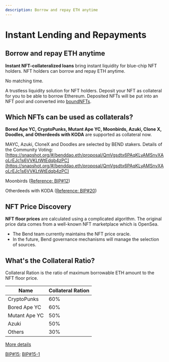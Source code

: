 ```yaml
---
description: Borrow and repay ETH anytime
---
```


# Instant Lending and Repayments

## Borrow and repay ETH anytime

**Instant NFT-collateralized loans** bring instant liquidity for blue-chip NFT holders. NFT holders can borrow and repay ETH anytime.

No matching time.

A trustless liquidity solution for NFT holders. Deposit your NFT as collateral for you to be able to borrow Ethereum. Deposited NFTs will be put into an NFT pool and converted into [boundNFTs](../lending-protocol/boundnft.md).

## Which NFTs can be used as collaterals?

**Bored Ape YC, CryptoPunks, Mutant Ape YC, Moonbirds, Azuki, Clone X,** **Doodles, and Otherdeeds with KODA** are supported as collateral now.

MAYC, Azuki, CloneX and Doodles are selected by BEND stakers. Details of the Community Voting: [https://snapshot.org/#/benddao.eth/proposal/QmVgsdtx6PAqKLyAMSnvXAoLrEJc1s6VVKLtWtEdqb4zPC](https://snapshot.org/#/benddao.eth/proposal/QmVgsdtx6PAqKLyAMSnvXAoLrEJc1s6VVKLtWtEdqb4zPC)

Moonbirds ([Reference: BIP#12](https://snapshot.org/#/benddao.eth/proposal/0xa2a8d7f123444ec8a1829cf2cbb16cdc55208c827270088961e2ff01d8736bd8))

Otherdeeds with KODA ([Reference: BIP#20](https://snapshot.org/#/benddao.eth/proposal/0xcc2ef1acd927a78f6ca2bfc93b05eaf015ce3c2ce07707910d8a4e9416c4c521))

## NFT Price Discovery

**NFT floor prices** are calculated using a complicated algorithm. The original price data comes from a well-known NFT marketplace which is OpenSea.

* The Bend team currently maintains the NFT price oracle.
* In the future, Bend governance mechanisms will manage the selection of sources.

## What's the Collateral Ratio?

Collateral Ration is the ratio of maximum borrowable ETH amount to the NFT floor price.

| Name          | Collateral Ration |
| ------------- | ----------------- |
| CryptoPunks   | 60%               |
| Bored Ape YC  | 60%               |
| Mutant Ape YC | 50%               |
| Azuki         | 50%               |
| Others        | 30%               |

[More details](../risk/nft-risk-parameters.md)

[BIP#15](https://snapshot.org/#/benddao.eth/proposal/0x1bd2cb68f3577f97605b542a7094e0d350a427e516ff30503e8172cc89feb9e6); [BIP#15-1](https://snapshot.org/#/benddao.eth/proposal/0x1ae80947cdd462cd2ea451a2b82a293007086826bf75685bf864e817b3c7fd3a)

##
